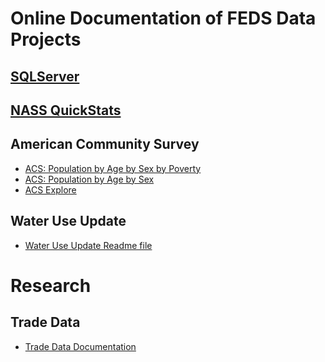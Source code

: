 # Online Documentation of FEDS Data Projects
<!-- This readme file is also deployed as a GitHub Page: https://fedscornell.github.io/Food-Environment-Data-System/  -->
<!-- This repo is created for the FEDS & Cornell Food Environment Data Products -->
## [SQLServer](SQLServer)


## [NASS QuickStats](NASS)

## American Community Survey
- [ACS: Population by Age by Sex by Poverty](ACS/AgeSexPov/AgeSexPoverty.md)
- [ACS: Population by Age by Sex](ACS/AgeSex.md)
- [ACS Explore](ACS/ACSExplore.md)

## Water Use Update
- [Water Use Update Readme file](WaterUseUpdate/Documentation/WaterUseUpdate.md)

# Research
## Trade Data
- [Trade Data Documentation](Research/TradeDataDocumentation.md)

